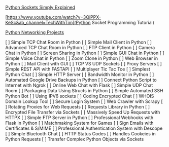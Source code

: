 [Python Sockets Simply Explained](https://www.youtube.com/watch?v=YwWfKitB8aA&ab_channel=NeuralNine)

[https://www.youtube.com/watch?v=3QiPPX-KeSc&ab_channel=TechWithTim](Python Socket Programming Tutorial)

[Python Networking Projects](https://www.youtube.com/playlist?list=PL7yh-TELLS1FwBSNR_tH7qVbNpYHL4IQs)

[ ] Simple TCP Chat Room in Python
[ ] Simple Mail Client in Python
[ ] Advanced TCP Chat Room in Python
[ ] FTP Client in Python
[ ] Camera Chat in Python
[ ] Screen Sharing in Python 
[ ] Simple GUI Chat in Python
[ ] Simple Voice Chat in Python 
[ ] Zoom Clone in Python
[ ] Web Browser in Python
[ ] Mail Client with GUI
[ ] TCP VS UDP Sockets
[ ] Proxy Servers
[ ] Simple REST API with FASTAPI
[ ] Multiplayer Tic Tac Toe
[ ] Simplest Python Chat
[ ] Simple HTTP Server
[ ] Bandwidth Monitor in Python
[ ] Automated Google Drive Backups in Python
[ ] Connect Python Script to Internet with Ngrok
[ ] Online Web Chat with Flask
[ ] Simple UDP Chat Room
[ ] Packaging Data Using Structs in Python
[ ] Simple Automated SSH Python Bot
[ ] Using IPV6 sockets
[ ] Coding Encrypted Chat
[ ] WHOIS Domain Lookup Tool
[ ] Secure Login System
[ ] Web Crawler with Scrapy
[ ] Rotating Proxies for Web Requests
[ ] Requests Library in Python
[ ] Encrypted File Transfer via Sockets
[ ] Massively Speed Up Requests with HTTPX
[ ] Simple FTP Server in Python
[ ] Professional Webhooks with Flask in Python
[ ] Matchmaking System for Games 
[ ] Sign Emails with Certificates & S/MIME 
[ ] Professional Authentication System with Descope
[ ] Simple Bluetooth Chat
[ ] HTTP Status Codes
[ ] Handles Cookeies in Python Requests
[ ] Transfer Complex Python Objects via Sockets